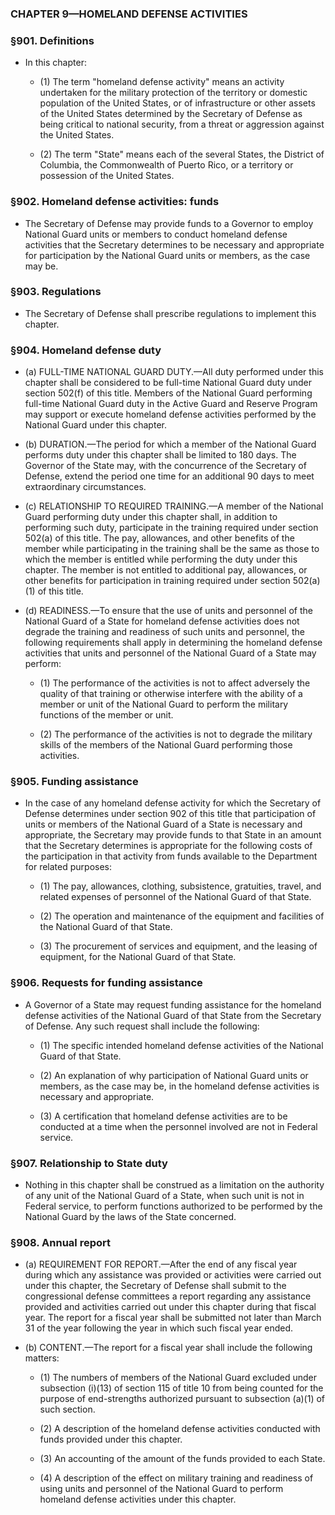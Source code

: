 ### **CHAPTER 9—HOMELAND DEFENSE ACTIVITIES**

### §901. Definitions
* In this chapter:

  * (1) The term "homeland defense activity" means an activity undertaken for the military protection of the territory or domestic population of the United States, or of infrastructure or other assets of the United States determined by the Secretary of Defense as being critical to national security, from a threat or aggression against the United States.

  * (2) The term "State" means each of the several States, the District of Columbia, the Commonwealth of Puerto Rico, or a territory or possession of the United States.

### §902. Homeland defense activities: funds
* The Secretary of Defense may provide funds to a Governor to employ National Guard units or members to conduct homeland defense activities that the Secretary determines to be necessary and appropriate for participation by the National Guard units or members, as the case may be.

### §903. Regulations
* The Secretary of Defense shall prescribe regulations to implement this chapter.

### §904. Homeland defense duty
* (a) FULL-TIME NATIONAL GUARD DUTY.—All duty performed under this chapter shall be considered to be full-time National Guard duty under section 502(f) of this title. Members of the National Guard performing full-time National Guard duty in the Active Guard and Reserve Program may support or execute homeland defense activities performed by the National Guard under this chapter.

* (b) DURATION.—The period for which a member of the National Guard performs duty under this chapter shall be limited to 180 days. The Governor of the State may, with the concurrence of the Secretary of Defense, extend the period one time for an additional 90 days to meet extraordinary circumstances.

* (c) RELATIONSHIP TO REQUIRED TRAINING.—A member of the National Guard performing duty under this chapter shall, in addition to performing such duty, participate in the training required under section 502(a) of this title. The pay, allowances, and other benefits of the member while participating in the training shall be the same as those to which the member is entitled while performing the duty under this chapter. The member is not entitled to additional pay, allowances, or other benefits for participation in training required under section 502(a)(1) of this title.

* (d) READINESS.—To ensure that the use of units and personnel of the National Guard of a State for homeland defense activities does not degrade the training and readiness of such units and personnel, the following requirements shall apply in determining the homeland defense activities that units and personnel of the National Guard of a State may perform:

  * (1) The performance of the activities is not to affect adversely the quality of that training or otherwise interfere with the ability of a member or unit of the National Guard to perform the military functions of the member or unit.

  * (2) The performance of the activities is not to degrade the military skills of the members of the National Guard performing those activities.

### §905. Funding assistance
* In the case of any homeland defense activity for which the Secretary of Defense determines under section 902 of this title that participation of units or members of the National Guard of a State is necessary and appropriate, the Secretary may provide funds to that State in an amount that the Secretary determines is appropriate for the following costs of the participation in that activity from funds available to the Department for related purposes:

  * (1) The pay, allowances, clothing, subsistence, gratuities, travel, and related expenses of personnel of the National Guard of that State.

  * (2) The operation and maintenance of the equipment and facilities of the National Guard of that State.

  * (3) The procurement of services and equipment, and the leasing of equipment, for the National Guard of that State.

### §906. Requests for funding assistance
* A Governor of a State may request funding assistance for the homeland defense activities of the National Guard of that State from the Secretary of Defense. Any such request shall include the following:

  * (1) The specific intended homeland defense activities of the National Guard of that State.

  * (2) An explanation of why participation of National Guard units or members, as the case may be, in the homeland defense activities is necessary and appropriate.

  * (3) A certification that homeland defense activities are to be conducted at a time when the personnel involved are not in Federal service.

### §907. Relationship to State duty
* Nothing in this chapter shall be construed as a limitation on the authority of any unit of the National Guard of a State, when such unit is not in Federal service, to perform functions authorized to be performed by the National Guard by the laws of the State concerned.

### §908. Annual report
* (a) REQUIREMENT FOR REPORT.—After the end of any fiscal year during which any assistance was provided or activities were carried out under this chapter, the Secretary of Defense shall submit to the congressional defense committees a report regarding any assistance provided and activities carried out under this chapter during that fiscal year. The report for a fiscal year shall be submitted not later than March 31 of the year following the year in which such fiscal year ended.

* (b) CONTENT.—The report for a fiscal year shall include the following matters:

  * (1) The numbers of members of the National Guard excluded under subsection (i)(13) of section 115 of title 10 from being counted for the purpose of end-strengths authorized pursuant to subsection (a)(1) of such section.

  * (2) A description of the homeland defense activities conducted with funds provided under this chapter.

  * (3) An accounting of the amount of the funds provided to each State.

  * (4) A description of the effect on military training and readiness of using units and personnel of the National Guard to perform homeland defense activities under this chapter.